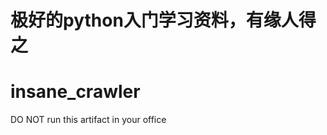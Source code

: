 极好的python入门学习资料，有缘人得之
====================================

insane_crawler
==============

DO NOT run this artifact in your office

